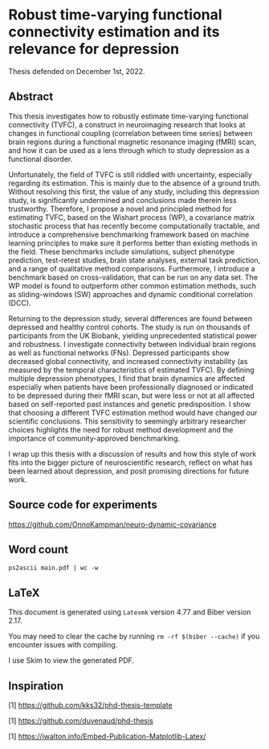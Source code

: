 # Robust time-varying functional connectivity estimation and its relevance for depression

Thesis defended on December 1st, 2022.

## Abstract

This thesis investigates how to robustly estimate time-varying functional connectivity (TVFC), a construct in neuroimaging research that looks at changes in functional coupling (correlation between time series) between brain regions during a functional magnetic resonance imaging (fMRI) scan, and how it can be used as a lens through which to study depression as a functional disorder.

Unfortunately, the field of TVFC is still riddled with uncertainty, especially regarding its estimation.
This is mainly due to the absence of a ground truth.
Without resolving this first, the value of any study, including this depression study, is significantly undermined and conclusions made therein less trustworthy.
Therefore, I propose a novel and principled method for estimating TVFC, based on the Wishart process (WP), a covariance matrix stochastic process that has recently become computationally tractable, and introduce a comprehensive benchmarking framework based on machine learning principles to make sure it performs better than existing methods in the field.
These benchmarks include simulations, subject phenotype prediction, test-retest studies, brain state analyses, external task prediction, and a range of qualitative method comparisons.
Furthermore, I introduce a benchmark based on cross-validation, that can be run on any data set.
The WP model is found to outperform other common estimation methods, such as sliding-windows (SW) approaches and dynamic conditional correlation (DCC).

Returning to the depression study, several differences are found between depressed and healthy control cohorts.
The study is run on thousands of participants from the UK Biobank, yielding unprecedented statistical power and robustness.
I investigate connectivity between individual brain regions as well as functional networks (FNs).
Depressed participants show decreased global connectivity, and increased connectivity instability (as measured by the temporal characteristics of estimated TVFC).
By defining multiple depression phenotypes, I find that brain dynamics are affected especially when patients have been professionally diagnosed or indicated to be depressed during their fMRI scan, but were less or not at all affected based on self-reported past instances and genetic predisposition.
I show that choosing a different TVFC estimation method would have changed our scientific conclusions.
This sensitivity to seemingly arbitrary researcher choices highlights the need for robust method development and the importance of community-approved benchmarking.

I wrap up this thesis with a discussion of results and how this style of work fits into the bigger picture of neuroscientific research, reflect on what has been learned about depression, and posit promising directions for future work.

## Source code for experiments

https://github.com/OnnoKampman/neuro-dynamic-covariance

## Word count

`ps2ascii main.pdf | wc -w`

## LaTeX

This document is generated using `Latexmk` version 4.77 and Biber version 2.17.

You may need to clear the cache by running `rm -rf $(biber --cache)` if you encounter issues with compiling.

I use Skim to view the generated PDF.

## Inspiration

[1] https://github.com/kks32/phd-thesis-template

[1] https://github.com/duvenaud/phd-thesis

[1] https://jwalton.info/Embed-Publication-Matplotlib-Latex/
